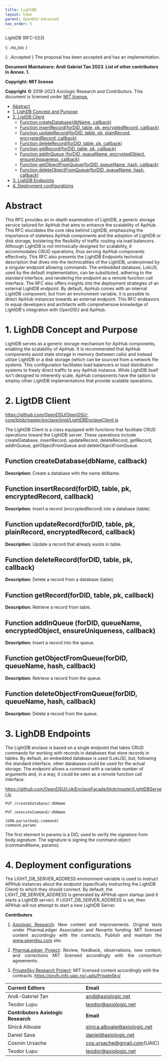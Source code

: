 ```yaml
---
title: LightDB 
layout: home
parent: OpenDSU Advanced
nav_order: 5
---
```


LightDB (RFC-023)

{: .no_toc }

{: .Accepted }
The proposal has been accepted and has an implementation.


**Document Maintainers: Andi Gabriel Tan 2023. List of other contributors in Annex. 1.**

**Copyright: MIT license**

 **Copyright** © 2018-2023 Axiologic Research and Contributors.
This document is licensed under [MIT license.](https://en.wikipedia.org/wiki/MIT_License)

<!-- TOC -->
* [Abstract](#abstract)
* [1. LighDB Concept and Purpose](#1-lighdb-concept-and-purpose)
* [2. LigtDB Client](#2-ligtdb-client)
  * [Function createDatabase(dbName, callback)](#function-createdatabasedbname-callback)
  * [Function insertRecord(forDID, table, pk, encryptedRecord, callback)](#function-insertrecordfordid-table-pk-encryptedrecord-callback)
  * [Function updateRecord(forDID, table, pk, plainRecord, encryptedRecord, callback)](#function-updaterecordfordid-table-pk-plainrecord-encryptedrecord-callback)
  * [Function deleteRecord(forDID, table, pk, callback)](#function-deleterecordfordid-table-pk-callback)
  * [Function getRecord(forDID, table, pk, callback)](#function-getrecordfordid-table-pk-callback)
  * [Function addInQueue (forDID, queueName, encryptedObject, ensureUniqueness, callback)](#function-addinqueue-fordid-queuename-encryptedobject-ensureuniqueness-callback)
  * [Function getObjectFromQueue(forDID, queueName, hash, callback)](#function-getobjectfromqueuefordid-queuename-hash-callback)
  * [Function deleteObjectFromQueue(forDID, queueName, hash, callback)](#function-deleteobjectfromqueuefordid-queuename-hash-callback)
* [3. LighDB Endpoints](#3-lighdb-endpoints)
* [4. Deployment configurations](#4-deployment-configurations)
<!-- TOC -->

# Abstract

<p style='text-align: justify;'>

This RFC provides an in-depth examination of LightDB, a generic storage service tailored for ApiHub that aims to enhance the scalability of ApiHub. This RFC elucidates the core idea behind LightDB, emphasizing the importance of stateless ApiHub components and the adoption of LightDB or disk storage, bolstering the flexibility of traffic routing via load balancers. Although LightDB is not intrinsically designed for scalability, it accommodates CRUD operations, thus serving ApiHub components effectively. This RFC also presents the LightDB Endpoints technical description that dives into the technicalities of the LightDB, underpinned by a singular endpoint allowing  commands. The embedded database, LokiJS, used by the default implementation, can be substituted, adhering to the standard interface, and rendering the endpoint as a remote function call interface. The RFC also offers insights into the deployment strategies of an external LightDB endpoint. By default, ApiHub comes with an internal LightDB component, but from an environment variable, it is possible to direct ApiHub instances towards an external endpoint. This RFC endeavors to equip developers and architects with comprehensive knowledge of LightDB's integration with OpenDSU and ApiHub.
</p>

# 1. LighDB Concept and Purpose

<p style='text-align: justify;'>

LightDB serves as a generic storage mechanism for ApiHub components, enabling the scalability of ApiHub. It is recommended that ApiHub components avoid state storage in memory (between calls) and instead utilize LightDB or a disk storage (which can be sourced from a network file system). This configuration facilitates load balancers or load distribution systems to freely direct traffic to any ApiHub instance. While LightDB itself isn't designed to inherently scale, ApiHub components have the option to employ other LightDB implementations that provide scalable operations.
</p>

# 2. LigtDB Client

https://github.com/OpenDSU/OpenDSU-core/blob/master/enclave/impl/LightDBEnclaveClient.js 

<p style='text-align: justify;'>

The LightDB Client is a class equipped with functions that facilitate CRUD operations toward the LightDB server. These operations include createDatabase, insertRecord, updateRecord, deleteRecord, getRecord, addInQueue, getObjectFromQueue and deleteObjectFromQueue.
</p>

## Function createDatabase(dbName, callback)

**Description:** Create a database with the name dbName.

## Function insertRecord(forDID, table, pk, encryptedRecord, callback)

**Description:** Insert a record (encryptedRecord) into a database (table).

## Function updateRecord(forDID, table, pk, plainRecord, encryptedRecord, callback)

**Description:** Update a record that already exists in table.

## Function deleteRecord(forDID, table, pk, callback)

**Description:** Delete a record from a database (table).

## Function getRecord(forDID, table, pk, callback)

**Description:** Retrieve a record from table.

## Function addInQueue (forDID, queueName, encryptedObject, ensureUniqueness, callback)

**Description:** Insert a record into the queue.

## Function getObjectFromQueue(forDID, queueName, hash, callback)

**Description:** Retrieve a record from the queue.

## Function deleteObjectFromQueue(forDID, queueName, hash, callback)

**Description:** Delete a record from the queue.

# 3. LighDB Endpoints

<p style='text-align: justify;'>

The LightDB enclave is based on a single endpoint that takes CRUD commands for working with records in databases that store records in tables. By default, an embedded database is used (LokiJS), but, following the standard interface, other databases could be used for the actual storage. The endpoint allows a command with a variable number of arguments and, in a way, it could be seen as a remote function call interface.
</p>

https://github.com/OpenDSU/LokiEnclaveFacade/blob/master/LightDBServer.js

````
PUT /createDatabase/:dbName
````

````
PUT /executeCommand/:dbName
````

````
JSON.parse(body.command)
command.params
````

<p style='text-align: justify;'>

The first element in params is a DID, used to verify the signature from body.signature. The signature is signing the command object (commandName, params).
</p>

# 4. Deployment configurations

<p style='text-align: justify;'>

The LIGHT_DB_SERVER_ADDRESS environment variable is used to instruct APIHub instances about the endpoint (specifically instructing the LightDB Client) to which they should connect. By default, the LIGHT_DB_SERVER_ADDRESS is generated by APIHub upon startup (and it starts a LightDB server). If LIGHT_DB_SERVER_ADDRESS is set, then APIHub will not attempt to start a new LightDB Server.
</p>

**Contributors**

1. <p style='text-align: justify;'><a href="www.axiologic.net">Axiologic Research</a>: New content and improvements. Original texts under PharmaLedger Association and Novartis funding. MIT licensed content accordingly with the contracts. Publish and maintain the <a href="www.opendsu.com">www.opendsu.com</a> site.

2. <p style='text-align: justify;'><a href="www.pharmaledger.eu">PharmaLedger Project</a>: Review, feedback, observations, new content, and corrections MIT licensed accordingly with the consortium agreements.

3. <a href="www.privatesky.xyz">PrivateSky Research Project</a>: MIT licensed content accordingly with the contracts. https://profs.info.uaic.ro/~ads/PrivateSky/


| **Current Editors**                 | **Email**                               |
|:------------------------------------|:----------------------------------------|
| Andi-Gabriel Țan                    | andi@axiologic.net                      |
| Teodor Lupu                         | teodor@axiologic.net                    |
| **Contributors Axiologic Research** | **Email**                               |
| Sînică Alboaie                      | sinica.alboaie@axiologic.net            |
| Daniel Sava                         | daniel@axiologic.net                    |
| Cosmin Ursache                      | cos.ursache@gmail.com(UAIC)             |
| Teodor Lupu                         | teodor@axiologic.net                    |
